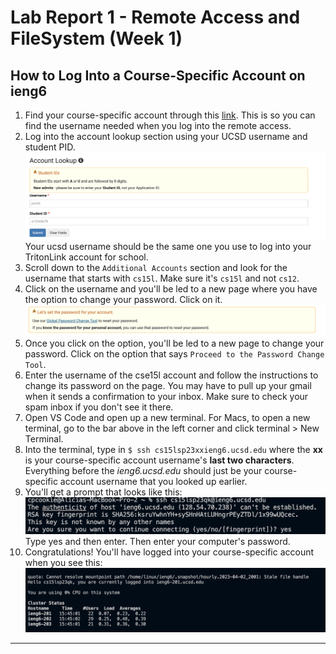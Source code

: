 # Lab Report 1 - Remote Access and FileSystem (Week 1)

## How to Log Into a Course-Specific Account on ieng6
1. Find your course-specific account through this [link](https://sdacs.ucsd.edu/~icc/index.php).
This is so you can find the username needed when you log into the remote access.
3. Log into the account lookup section using your UCSD username and student PID.
  ![Image](AccountLookup.png)
  Your ucsd username should be the same one you use to log into your TritonLink account for school. 
3. Scroll down to the `Additional Accounts` section and look for the username that starts with `cs15l`. Make sure it's `cs15l` and not `cs12`.
4. Click on the username and you'll be led to a new page where you have the option to change your password. Click on it.
  ![GlobalReset](GlobalReset.png)
5. Once you click on the option, you'll be led to a new page to change your password. Click on the option that says `Proceed to the Password Change Tool`.
6. Enter the username of the cse15l account and follow the instructions to change its password on the page. You may have to pull up your gmail when it sends a confirmation to your inbox. Make sure to check your spam inbox if you don't see it there.
7. Open VS Code and open up a new terminal. For Macs, to open a new terminal, go to the bar above in the left corner and click terminal > New Terminal.
8. Into the terminal, type in `$ ssh cs15lsp23xxieng6.ucsd.edu` where the **xx** is your course-specific account username's **last two characters**. Everything before the *ieng6.ucsd.edu* should just be your course-specific account username that you looked up earlier.
9. You'll get a prompt that looks like this:
  ![yes](yes.png)
  Type yes and then enter. Then enter your computer's password.
10. Congratulations! You'll have logged into your course-specific account when you see this: 
 ![Image](congrats.png)
 ---

